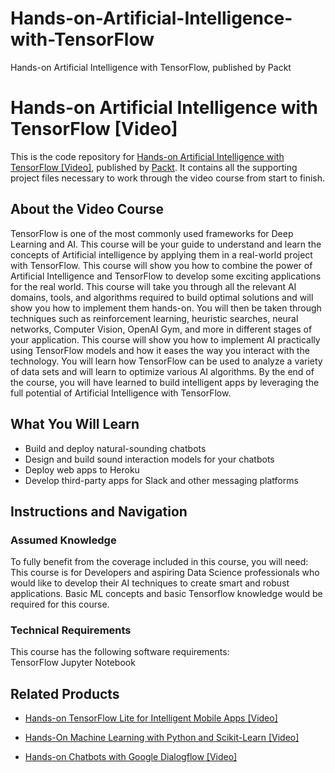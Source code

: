 # Hands-on-Artificial-Intelligence-with-TensorFlow
Hands-on Artificial Intelligence with TensorFlow, published by Packt
# Hands-on Artificial Intelligence with TensorFlow [Video]
This is the code repository for [Hands-on Artificial Intelligence with TensorFlow [Video]](https://www.packtpub.com/big-data-and-business-intelligence/hands-artificial-intelligence-tensorflow-video?utm_source=github&utm_medium=repository&utm_campaign=9781789135091), published by [Packt](https://www.packtpub.com/?utm_source=github). It contains all the supporting project files necessary to work through the video course from start to finish.
## About the Video Course
TensorFlow is one of the most commonly used frameworks for Deep Learning and AI. This course will be your guide to understand and learn the concepts of Artificial intelligence by applying them in a real-world project with TensorFlow. 
This course will show you how to combine the power of Artificial Intelligence and TensorFlow to develop some exciting applications for the real world. This course will take you through all the relevant AI domains, tools, and algorithms required to build optimal solutions and will show you how to implement them hands-on. You will then be taken through techniques such as reinforcement learning, heuristic searches, neural networks, Computer Vision, OpenAI Gym, and more in different stages of your application. This course will show you how to implement AI practically using TensorFlow models and how it eases the way you interact with the technology. 
You will learn how TensorFlow can be used to analyze a variety of data sets and will learn to optimize various AI algorithms. By the end of the course, you will have learned to build intelligent apps by leveraging the full potential of Artificial Intelligence with TensorFlow.


<H2>What You Will Learn</H2>
<DIV class=book-info-will-learn-text>
<UL>
<LI>Build and deploy natural-sounding chatbots 
<LI>Design and build sound interaction models for your chatbots 
<LI>Deploy web apps to Heroku 
<LI>Develop third-party apps for Slack and other messaging platforms </LI></UL></DIV>

## Instructions and Navigation
### Assumed Knowledge
To fully benefit from the coverage included in this course, you will need:<br/>
This course is for Developers and aspiring Data Science professionals who would like to develop their AI techniques to create smart and robust applications. Basic ML concepts and basic Tensorflow knowledge would be required for this course.
### Technical Requirements
This course has the following software requirements:<br/>
TensorFlow
Jupyter Notebook

## Related Products
* [Hands-on TensorFlow Lite for Intelligent Mobile Apps [Video]](https://www.packtpub.com/application-development/hands-tensorflow-lite-intelligent-mobile-apps-video?utm_source=github&utm_medium=repository&utm_campaign=9781788990677)

* [Hands-On Machine Learning with Python and Scikit-Learn [Video]](https://www.packtpub.com/big-data-and-business-intelligence/hands-machine-learning-python-and-scikit-learn-video?utm_source=github&utm_medium=repository&utm_campaign=9781788991056)

* [Hands-on Chatbots with Google Dialogflow [Video]](https://www.packtpub.com/application-development/hands-chatbots-google-dialogflow?utm_source=github&utm_medium=repository&utm_campaign=9781789130539)
